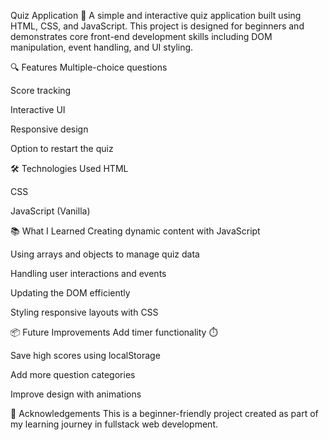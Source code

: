 Quiz Application 🎯
A simple and interactive quiz application built using HTML, CSS, and JavaScript. This project is designed for beginners and demonstrates core front-end development skills including DOM manipulation, event handling, and UI styling.

🔍 Features
Multiple-choice questions

Score tracking

Interactive UI

Responsive design

Option to restart the quiz


🛠️ Technologies Used
HTML

CSS

JavaScript (Vanilla)

📚 What I Learned
Creating dynamic content with JavaScript

Using arrays and objects to manage quiz data

Handling user interactions and events

Updating the DOM efficiently

Styling responsive layouts with CSS

📦 Future Improvements
Add timer functionality ⏱️

Save high scores using localStorage

Add more question categories

Improve design with animations

🙌 Acknowledgements
This is a beginner-friendly project created as part of my learning journey in fullstack web development.

